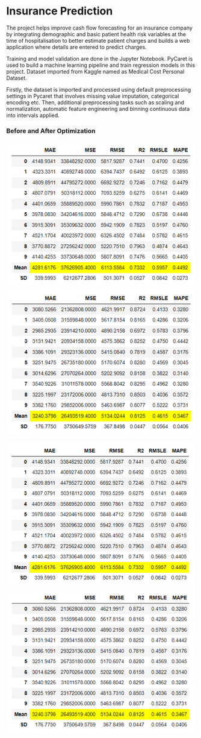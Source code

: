 # Insurance Prediction
The project helps improve cash flow forecasting for an insurance company by integrating demographic and basic patient health risk variables at the time of hospitalisation to better estimate patient charges and builds a web application where details are entered to predict charges.

Training and model validation are done in the Jupyter Notebook. PyCaret is used to build a machine learning pipeline and train regression models in this project. Dataset imported from Kaggle named as Medical Cost Personal Dataset.

Firstly, the dataset is imported and processed using default preprocessing settings in Pycaret that involves missing value imputation, categorical encoding etc. Then, additional preprocessing tasks such as scaling and normalization, automatic feature engineering and binning continuous data into intervals applied. 

### Before and After Optimization

![Image of model without optimization](https://github.com/Snehal-2310/Insurance-Bill-Prediction/blob/main/First%20approach.PNG) ![Image of model without optimization](https://github.com/Snehal-2310/Insurance-Bill-Prediction/blob/main/Second%20Approach.PNG)

<img src="https://github.com/Snehal-2310/Insurance-Bill-Prediction/blob/main/First%20approach.PNG" alt="drawing" width="500"/> <img src="https://github.com/Snehal-2310/Insurance-Bill-Prediction/blob/main/Second%20Approach.PNG" alt="drawing" width="500"/>


